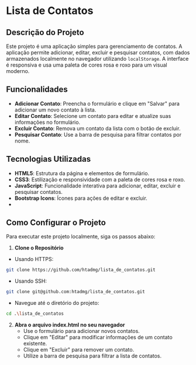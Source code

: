 # Lista de Contatos

## Descrição do Projeto
Este projeto é uma aplicação simples para gerenciamento de contatos. A aplicação permite adicionar, editar, excluir e pesquisar contatos, com dados armazenados localmente no navegador utilizando `localStorage`. A interface é responsiva e usa uma paleta de cores rosa e roxo para um visual moderno.

## Funcionalidades

- **Adicionar Contato**: Preencha o formulário e clique em "Salvar" para adicionar um novo contato à lista.
- **Editar Contato**: Selecione um contato para editar e atualize suas informações no formulário.
- **Excluir Contato**: Remova um contato da lista com o botão de excluir.
- **Pesquisar Contato**: Use a barra de pesquisa para filtrar contatos por nome.
  
## Tecnologias Utilizadas

- **HTML5**: Estrutura da página e elementos de formulário.
- **CSS3**: Estilização e responsividade com a paleta de cores rosa e roxo.
- **JavaScript**: Funcionalidade interativa para adicionar, editar, excluir e pesquisar contatos.
- **Bootstrap Icons**: Ícones para ações de editar e excluir.
- 

## Como Configurar o Projeto

Para executar este projeto localmente, siga os passos abaixo:

1. **Clone o Repositório**
- Usando HTTPS:
```bash
git clone https://github.com/htadmg/lista_de_contatos.git
```
- Usando SSH:
```bash
git clone git@github.com:htadmg/lista_de_contatos.git
```
- Navegue até o diretório do projeto:
```bash
cd .\lista_de_contatos
```
2. **Abra o arquivo index.html no seu navegador**
    - Use o formulário para adicionar novos contatos.
    - Clique em "Editar" para modificar informações de um contato existente.
    - Clique em "Excluir" para remover um contato.
    - Utilize a barra de pesquisa para filtrar a lista de contatos.
